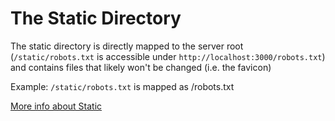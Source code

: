 # The Static Directory

The static directory is directly mapped to the server root (`/static/robots.txt` is accessible under `http://localhost:3000/robots.txt`) and contains files that likely won't be changed (i.e. the favicon)

Example: `/static/robots.txt` is mapped as /robots.txt

[More info about Static](https://nuxtjs.org/guide/assets#static)
